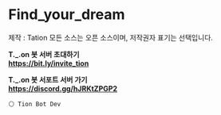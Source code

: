 # Find_your_dream 
제작 : Tation
모든 소스는 오픈 소스이며, 저작권자 표기는 선택입니다.

**T._.on 봇 서버 초대하기**  
**__https://bit.ly/invite_tion__**

**T._.on 봇 서포트 서버 가기**   
**__https://discord.gg/hJRKtZPGP2__** 

``` ⚪ Tion Bot Dev ```
